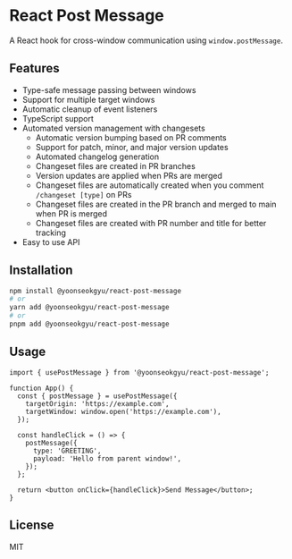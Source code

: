# React Post Message

A React hook for cross-window communication using `window.postMessage`.

## Features

- Type-safe message passing between windows
- Support for multiple target windows
- Automatic cleanup of event listeners
- TypeScript support
- Automated version management with changesets
  - Automatic version bumping based on PR comments
  - Support for patch, minor, and major version updates
  - Automated changelog generation
  - Changeset files are created in PR branches
  - Version updates are applied when PRs are merged
  - Changeset files are automatically created when you comment `/changeset [type]` on PRs
  - Changeset files are created in the PR branch and merged to main when PR is merged
  - Changeset files are created with PR number and title for better tracking
- Easy to use API

## Installation

```bash
npm install @yoonseokgyu/react-post-message
# or
yarn add @yoonseokgyu/react-post-message
# or
pnpm add @yoonseokgyu/react-post-message
```

## Usage

```tsx
import { usePostMessage } from '@yoonseokgyu/react-post-message';

function App() {
  const { postMessage } = usePostMessage({
    targetOrigin: 'https://example.com',
    targetWindow: window.open('https://example.com'),
  });

  const handleClick = () => {
    postMessage({
      type: 'GREETING',
      payload: 'Hello from parent window!',
    });
  };

  return <button onClick={handleClick}>Send Message</button>;
}
```

## License

MIT
